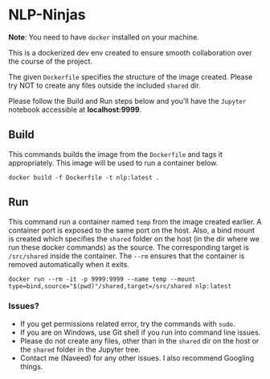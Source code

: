 # NLP-Ninjas

**Note**: You need to have `docker` installed on your machine.

This is a dockerized dev env created to ensure smooth collaboration over the course of the project.

The given `Dockerfile` specifies the structure of the image created. Please try NOT to create any files outside the included `shared` dir.

Please follow the Build and Run steps below and you'll have the `Jupyter` notebook accessible at **localhost:9999**.

## Build

This commands builds the image from the `Dockerfile` and tags it appropriately. This image will be used to run a container below.

`docker build -f Dockerfile -t nlp:latest .`

## Run
This command run a container named `temp` from the image created earlier. A container port is exposed to the same port on the host. Also, a bind mount is created which specifies the `shared` folder on the host (in the dir where we run these docker commands) as the source. The corresponding target is `/src/shared` inside the container. The `--rm` ensures that the container is removed automatically when it exits.

`docker run --rm -it -p 9999:9999 --name temp --mount type=bind,source="$(pwd)"/shared,target=/src/shared nlp:latest`


### Issues?
- If you get permissions related error, try the commands with `sudo`.
- If you are on Windows, use Git shell if you run into command line issues.
- Please do not create any files, other than in the `shared` dir on the host or the `shared` folder in the Jupyter tree.
- Contact me (Naveed) for any other issues. I also recommend Googling things.
